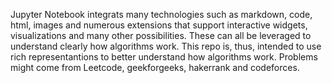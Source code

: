 Jupyter Notebook integrats many technologies such as markdown, code, html, images and numerous extensions that support interactive widgets, visualizations and many other possibilities. These can all be leveraged to understand clearly how algorithms work. This repo is, thus, intended to use rich representantions to better understand how algorithms work. Problems might come from Leetcode, geekforgeeks, hakerrank and codeforces.
